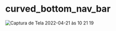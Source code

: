 # curved_bottom_nav_bar

![Captura de Tela 2022-04-21 às 10 21 19](https://user-images.githubusercontent.com/7662248/164467004-b684eefd-e803-43df-a86c-0aa3ee0143eb.png)
